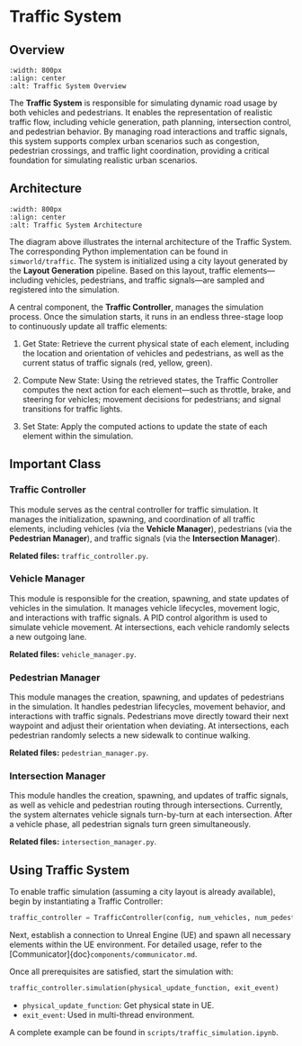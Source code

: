 # Traffic System

## Overview

```{image} ../assets/traffic_system.png
:width: 800px
:align: center
:alt: Traffic System Overview
```

The **Traffic System** is responsible for simulating dynamic road usage by both vehicles and pedestrians. It enables the representation of realistic traffic flow, including vehicle generation, path planning, intersection control, and pedestrian behavior. By managing road interactions and traffic signals, this system supports complex urban scenarios such as congestion, pedestrian crossings, and traffic light coordination, providing a critical foundation for simulating realistic urban scenarios.

## Architecture

```{image} ../assets/traffic_arc.png
:width: 800px
:align: center
:alt: Traffic System Architecture
```

The diagram above illustrates the internal architecture of the Traffic System. The corresponding Python implementation can be found in `simworld/traffic`. The system is initialized using a city layout generated by the **Layout Generation** pipeline. Based on this layout, traffic elements—including vehicles, pedestrians, and traffic signals—are sampled and registered into the simulation.

A central component, the **Traffic Controller**, manages the simulation process. Once the simulation starts, it runs in an endless three-stage loop to continuously update all traffic elements:

1. Get State: Retrieve the current physical state of each element, including the location and orientation of vehicles and pedestrians, as well as the current status of traffic signals (red, yellow, green).

2. Compute New State: Using the retrieved states, the Traffic Controller computes the next action for each element—such as throttle, brake, and steering for vehicles; movement decisions for pedestrians; and signal transitions for traffic lights.

3. Set State: Apply the computed actions to update the state of each element within the simulation.

## Important Class
### Traffic Controller
This module serves as the central controller for traffic simulation. It manages the initialization, spawning, and coordination of all traffic elements, including vehicles (via the **Vehicle Manager**), pedestrians (via the **Pedestrian Manager**), and traffic signals (via the **Intersection Manager**).

**Related files:** `traffic_controller.py`.

### Vehicle Manager
This module is responsible for the creation, spawning, and state updates of vehicles in the simulation. It manages vehicle lifecycles, movement logic, and interactions with traffic signals. A PID control algorithm is used to simulate vehicle movement. At intersections, each vehicle randomly selects a new outgoing lane.

**Related files:** `vehicle_manager.py`.

### Pedestrian Manager
This module manages the creation, spawning, and updates of pedestrians in the simulation. It handles pedestrian lifecycles, movement behavior, and interactions with traffic signals. Pedestrians move directly toward their next waypoint and adjust their orientation when deviating. At intersections, each pedestrian randomly selects a new sidewalk to continue walking.

**Related files:** `pedestrian_manager.py`.

### Intersection Manager
This module handles the creation, spawning, and updates of traffic signals, as well as vehicle and pedestrian routing through intersections. Currently, the system alternates vehicle signals turn-by-turn at each intersection. After a vehicle phase, all pedestrian signals turn green simultaneously.

**Related files:** `intersection_manager.py`.


## Using Traffic System
To enable traffic simulation (assuming a city layout is already available), begin by instantiating a Traffic Controller:
```python
traffic_controller = TrafficController(config, num_vehicles, num_pedestrians, layout_file, seed, dt)
```

Next, establish a connection to Unreal Engine (UE) and spawn all necessary elements within the UE environment. For detailed usage, refer to the [Communicator]{doc}`components/communicator.md`.

Once all prerequisites are satisfied, start the simulation with:
```python
traffic_controller.simulation(physical_update_function, exit_event)
```
+ `physical_update_function`: Get physical state in UE.
+ `exit_event`: Used in multi-thread environment.

A complete example can be found in `scripts/traffic_simulation.ipynb`.
